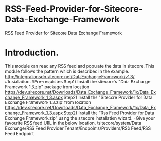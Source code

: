 # RSS-Feed-Provider-for-Sitecore-Data-Exchange-Framework
RSS Feed Provider for Sitecore Data Exchange Framework
# Introduction.
This module can read any RSS feed and populate the data in sitecore.
This module follows the pattern which is described in the example.
http://integrationsdn.sitecore.net/DataExchangeFramework/v1.3/
#Installation.
#Pre-requisites
    Step1) Install the sitecore's "Data Exchange Framework 1.3.zip" package from location 
            https://dev.sitecore.net/Downloads/Data_Exchange_Framework/1x/Data_Exchange_Framework_1_3.aspx
    Step2) Install the "Sitecore Provider for Data Exchange Framework 1.3.zip' from location 
            https://dev.sitecore.net/Downloads/Data_Exchange_Framework/1x/Data_Exchange_Framework_1_3.aspx
    Step2) Install the “Rss Feed Provider for Data Exchange Framework.zip” using the sitecore installation wizard.
             -Give your favourite RSS feed URL in the below location.
             /sitecore/system/Data Exchange/RSS Feed Provider Tenant/Endpoints/Providers/RSS Feed/RSS Feed Endpoint
 

